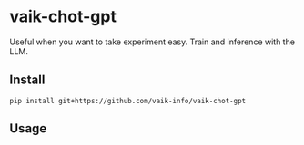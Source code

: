# vaik-chot-gpt

Useful when you want to take experiment easy. Train and inference with the LLM. 


## Install

``` shell
pip install git+https://github.com/vaik-info/vaik-chot-gpt
```

## Usage
